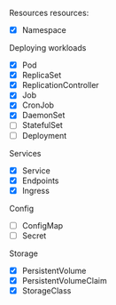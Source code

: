 Resources resources:
- [x] Namespace

Deploying workloads
- [x] Pod
- [x] ReplicaSet
- [x] ReplicationController
- [x] Job
- [x] CronJob
- [X] DaemonSet 
- [ ] StatefulSet
- [ ] Deployment

Services
- [x] Service
- [x] Endpoints
- [x] Ingress

Config
- [ ] ConfigMap
- [ ] Secret

Storage
- [x] PersistentVolume
- [x] PersistentVolumeClaim
- [x] StorageClass
